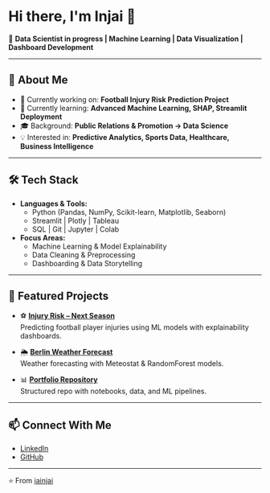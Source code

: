 # Hi there, I'm Injai 👋  

🎯 **Data Scientist in progress | Machine Learning | Data Visualization | Dashboard Development**  

---

## 🚀 About Me  
- 🔭 Currently working on: **Football Injury Risk Prediction Project**  
- 🌱 Currently learning: **Advanced Machine Learning, SHAP, Streamlit Deployment**  
- 🎓 Background: **Public Relations & Promotion → Data Science**  
- 💡 Interested in: **Predictive Analytics, Sports Data, Healthcare, Business Intelligence**  

---

## 🛠 Tech Stack  
- **Languages & Tools:**  
  - Python (Pandas, NumPy, Scikit-learn, Matplotlib, Seaborn)  
  - Streamlit | Plotly | Tableau  
  - SQL | Git | Jupyter | Colab  
- **Focus Areas:**  
  - Machine Learning & Model Explainability  
  - Data Cleaning & Preprocessing  
  - Dashboarding & Data Storytelling  

---

## 📌 Featured Projects  
- ⚽ **[Injury Risk – Next Season](https://github.com/iainjai/injury-risk-prediction)**  
  Predicting football player injuries using ML models with explainability dashboards.  

- 🌦 **[Berlin Weather Forecast](https://github.com/iainjai/berlin-weather-forecast)**  
  Weather forecasting with Meteostat & RandomForest models.  

- 📊 **[Portfolio Repository](https://github.com/iainjai/portfolio)**  
  Structured repo with notebooks, data, and ML pipelines.  

---

## 📫 Connect With Me  
- [LinkedIn](https://www.linkedin.com/in/iainjai)  
- [GitHub](https://github.com/iainjai)  

---
⭐️ From [iainjai](https://github.com/iainjai)

